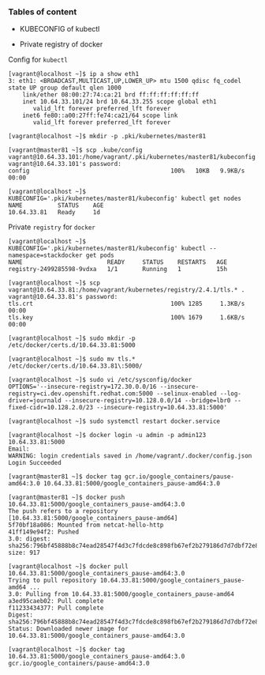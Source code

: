 ### Tables of content

* KUBECONFIG of kubectl

* Private registry of docker

Config for `kubectl`

    [vagrant@localhost ~]$ ip a show eth1
    3: eth1: <BROADCAST,MULTICAST,UP,LOWER_UP> mtu 1500 qdisc fq_codel state UP group default qlen 1000
        link/ether 08:00:27:74:ca:21 brd ff:ff:ff:ff:ff:ff
        inet 10.64.33.101/24 brd 10.64.33.255 scope global eth1
           valid_lft forever preferred_lft forever
        inet6 fe80::a00:27ff:fe74:ca21/64 scope link
           valid_lft forever preferred_lft forever

    [vagrant@localhost ~]$ mkdir -p .pki/kubernetes/master81

    [vagrant@master81 ~]$ scp .kube/config vagrant@10.64.33.101:/home/vagrant/.pki/kubernetes/master81/kubeconfig
    vagrant@10.64.33.101's password:
    config                                        100%   10KB   9.9KB/s   00:00

    [vagrant@localhost ~]$ KUBECONFIG='.pki/kubernetes/master81/kubeconfig' kubectl get nodes
    NAME          STATUS    AGE
    10.64.33.81   Ready     1d

Private `registry` for `docker`

    [vagrant@localhost ~]$ KUBECONFIG='.pki/kubernetes/master81/kubeconfig' kubectl --namespace=stackdocker get pods
    NAME                        READY     STATUS    RESTARTS   AGE
    registry-2499285598-9vdxa   1/1       Running   1          15h

    [vagrant@localhost ~]$ scp vagrant@10.64.33.81:/home/vagrant/kubernetes/registry/2.4.1/tls.* .
    vagrant@10.64.33.81's password:
    tls.crt                                       100% 1285     1.3KB/s   00:00
    tls.key                                       100% 1679     1.6KB/s   00:00

    [vagrant@localhost ~]$ sudo mkdir -p /etc/docker/certs.d/10.64.33.81:5000

    [vagrant@localhost ~]$ sudo mv tls.* /etc/docker/certs.d/10.64.33.81\:5000/

    [vagrant@localhost ~]$ sudo vi /etc/sysconfig/docker
    OPTIONS='--insecure-registry=172.30.0.0/16 --insecure-registry=ci.dev.openshift.redhat.com:5000 --selinux-enabled --log-driver=journald --insecure-registry=10.128.0.0/14 --bridge=lbr0 --fixed-cidr=10.128.2.0/23 --insecure-registry=10.64.33.81:5000'

    [vagrant@localhost ~]$ sudo systemctl restart docker.service

    [vagrant@localhost ~]$ docker login -u admin -p admin123 10.64.33.81:5000
    Email:
    WARNING: login credentials saved in /home/vagrant/.docker/config.json
    Login Succeeded

    [vagrant@master81 ~]$ docker tag gcr.io/google_containers/pause-amd64:3.0 10.64.33.81:5000/google_containers_pause-amd64:3.0

    [vagrant@master81 ~]$ docker push 10.64.33.81:5000/google_containers_pause-amd64:3.0
    The push refers to a repository [10.64.33.81:5000/google_containers_pause-amd64]
    5f70bf18a086: Mounted from netcat-hello-http
    41ff149e94f2: Pushed
    3.0: digest: sha256:796bf45888b8c74ead28547f4d3c7fdcde8c898fb67ef2b279186d7d7dbf72e8 size: 917

    [vagrant@localhost ~]$ docker pull 10.64.33.81:5000/google_containers_pause-amd64:3.0
    Trying to pull repository 10.64.33.81:5000/google_containers_pause-amd64 ...
    3.0: Pulling from 10.64.33.81:5000/google_containers_pause-amd64
    a3ed95caeb02: Pull complete
    f11233434377: Pull complete
    Digest: sha256:796bf45888b8c74ead28547f4d3c7fdcde8c898fb67ef2b279186d7d7dbf72e8
    Status: Downloaded newer image for 10.64.33.81:5000/google_containers_pause-amd64:3.0

    [vagrant@localhost ~]$ docker tag 10.64.33.81:5000/google_containers_pause-amd64:3.0 gcr.io/google_containers/pause-amd64:3.0
